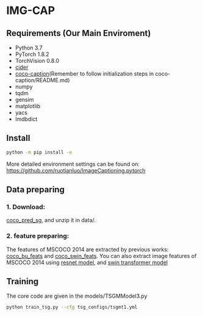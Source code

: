 # IMG-CAP

## Requirements (Our Main Enviroment)
+ Python 3.7
+ PyTorch 1.8.2
+ TorchVision 0.8.0
+ [cider](https://github.com/ruotianluo/cider)
+ [coco-caption](https://github.com/tylin/coco-caption)(Remember to follow initialization steps in coco-caption/README.md)
+ numpy
+ tqdm
+ gensim
+ matplotlib
+ yacs
+ lmdbdict
## Install
```bash
python -m pip install -e 
```
More detailed environment settings can be found on: https://github.com/ruotianluo/ImageCaptioning.pytorch

## Data preparing
### 1. Download:
[coco_pred_sg](https://drive.google.com/file/d/1gJl1aLn2GeN7J5sm-g9I43tA6gxR0DMC/view?usp=sharing), and unzip it in data/.
### 2. feature preparing:
The features of MSCOCO 2014 are extracted by previous works: [coco_bu_feats](https://github.com/ruotianluo/ImageCaptioning.pytorch) and [coco_swin_feats](https://github.com/232525/PureT).
You can also extract image features of MSCOCO 2014 using [resnet model](https://drive.google.com/open?id=0B7fNdx_jAqhtbVYzOURMdDNHSGM), and [swin transformer model](https://github.com/microsoft/Swin-Transformer)

## Training
The core code are given in the models/TSGMModel3.py
```bash
python train_tsg.py --cfg tsg_configs/tsgmt1.yml
```
